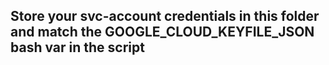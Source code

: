 ## Store your svc-account credentials in this folder and match the GOOGLE_CLOUD_KEYFILE_JSON bash var in the script